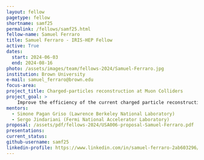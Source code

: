```yaml
---
layout: fellow
pagetype: fellow
shortname: samf25
permalink: /fellows/samf25.html
fellow-name: Samuel Ferraro
title: Samuel Ferraro - IRIS-HEP Fellow
active: True
dates:
  start: 2024-06-03
  end: 2024-08-16
photo: /assets/images/team/fellows-2024/Samuel-Ferraro.jpg
institution: Brown University
e-mail: samuel_ferraro@brown.edu
focus-area:
project_title: Charged-particles reconstruction at Muon Colliders
project_goal: >
    Improve the efficiency of the current charged particle reconstruction algorithms for Muon Colliders. This includes a transfer to the Key4HEP software framework and optimization within this framework.
mentors:
  - Simone Pagan Griso (Lawrence Berkeley National Laboratory)
  - Sergo Jindariani (Fermi National Accelerator Laboratory)
proposal: /assets/pdf/fellows-2024/USA006-proposal-Samuel-Ferraro.pdf
presentations:
current_status:
github-username: samf25
linkedin-profile: https://www.linkedin.com/in/samuel-ferraro-2ab603296/
---
```

